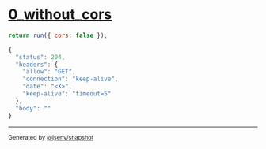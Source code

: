 # [0_without_cors](../../cors.test.mjs#L61)

```js
return run({ cors: false });
```

```js
{
  "status": 204,
  "headers": {
    "allow": "GET",
    "connection": "keep-alive",
    "date": "<X>",
    "keep-alive": "timeout=5"
  },
  "body": ""
}
```

---

<sub>
  Generated by <a href="https://github.com/jsenv/core/tree/main/packages/independent/snapshot">@jsenv/snapshot</a>
</sub>
